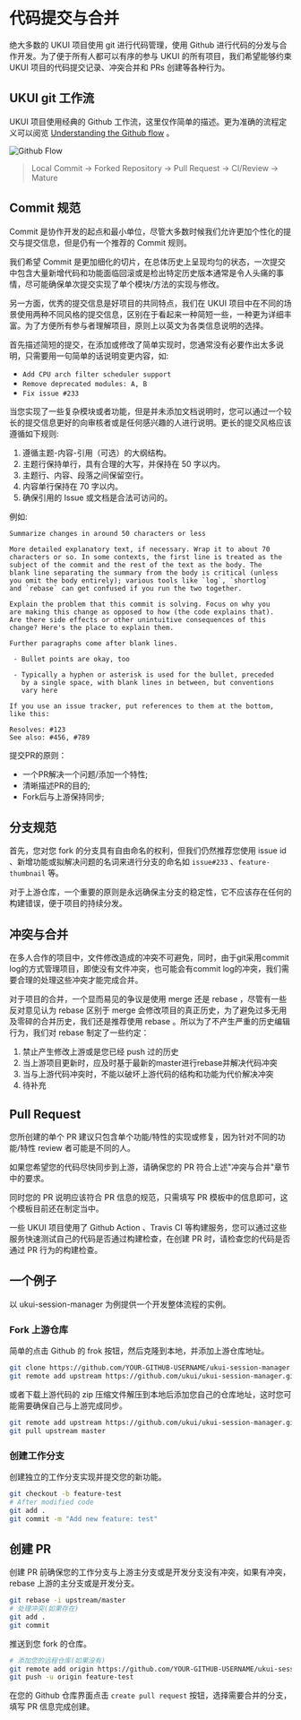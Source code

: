 # 代码提交与合并

绝大多数的 UKUI 项目使用 git 进行代码管理，使用 Github 进行代码的分发与合作开发。为了便于所有人都可以有序的参与 UKUI 的所有项目，我们希望能够约束 UKUI 项目的代码提交记录、冲突合并和 PRs 创建等各种行为。

## UKUI git 工作流

UKUI 项目使用经典的 Github 工作流，这里仅作简单的描述。更为准确的流程定义可以阅览 [Understanding the Github flow](https://guides.github.com/introduction/flow/index.html) 。

![Github Flow](/static/github-flow.png)

> Local Commit -> Forked Repository -> Pull Request -> CI/Review -> Mature

## Commit 规范

Commit 是协作开发的起点和最小单位，尽管大多数时候我们允许更加个性化的提交与提交信息，但是仍有一个推荐的 Commit 规则。

我们希望 Commit 是更加细化的切片，在总体历史上呈现均匀的状态，一次提交中包含大量新增代码和功能面临回滚或是检出特定历史版本通常是令人头痛的事情，尽可能确保单次提交实现了单个模块/方法的实现与修改。

另一方面，优秀的提交信息是好项目的共同特点，我们在 UKUI 项目中在不同的场景使用两种不同风格的提交信息，区别在于看起来一种简短一些，一种更为详细丰富。为了方便所有参与者理解项目，原则上以英文为各类信息说明的选择。

首先描述简短的提交，在添加或修改了简单实现时，您通常没有必要作出太多说明，只需要用一句简单的话说明变更内容，如:

* `Add CPU arch filter scheduler support`
* `Remove deprecated modules: A, B`
* `Fix issue #233`

当您实现了一些复杂模块或者功能，但是并未添加文档说明时，您可以通过一个较长的提交信息更好的向审核者或是任何感兴趣的人进行说明。更长的提交风格应该遵循如下规则:

1. 遵循主题-内容-引用（可选）的大纲结构。
2. 主题行保持单行，具有合理的大写，并保持在 50 字以内。
3. 主题行、内容、段落之间保留空行。
4. 内容单行保持在 70 字以内。
5. 确保引用的 Issue 或文档是合法可访问的。

例如:

```text
Summarize changes in around 50 characters or less

More detailed explanatory text, if necessary. Wrap it to about 70
characters or so. In some contexts, the first line is treated as the
subject of the commit and the rest of the text as the body. The
blank line separating the summary from the body is critical (unless
you omit the body entirely); various tools like `log`, `shortlog`
and `rebase` can get confused if you run the two together.

Explain the problem that this commit is solving. Focus on why you
are making this change as opposed to how (the code explains that).
Are there side effects or other unintuitive consequences of this
change? Here's the place to explain them.

Further paragraphs come after blank lines.

 - Bullet points are okay, too

 - Typically a hyphen or asterisk is used for the bullet, preceded
   by a single space, with blank lines in between, but conventions
   vary here

If you use an issue tracker, put references to them at the bottom,
like this:

Resolves: #123
See also: #456, #789
```


提交PR的原则：
* 一个PR解决一个问题/添加一个特性;
* 清晰描述PR的目的;
* Fork后与上游保持同步;

## 分支规范

首先，您对您 fork 的分支具有自由命名的权利，但我们仍然推荐您使用 issue id 、新增功能或拟解决问题的名词来进行分支的命名如 `issue#233` 、`feature-thumbnail` 等。

对于上游仓库，一个重要的原则是永远确保主分支的稳定性，它不应该存在任何的构建错误，便于项目的持续分发。

## 冲突与合并

在多人合作的项目中，文件修改造成的冲突不可避免，同时，由于git采用commit log的方式管理项目，即使没有文件冲突，也可能会有commit log的冲突，我们需要合理的处理这些冲突才能完成合并。

对于项目的合并，一个显而易见的争议是使用 merge 还是 rebase ，尽管有一些反对意见认为 rebase 区别于 merge 会修改项目的真正历史，为了避免过多无用及零碎的合并历史，我们还是推荐使用 rebase 。所以为了不产生严重的历史编辑行为，我们对 rebase 制定了一些约定：

1. 禁止产生修改上游或是您已经 push 过的历史
2. 当上游项目更新时，应及时基于最新的master进行rebase并解决代码冲突
3. 当与上游代码冲突时，不能以破坏上游代码的结构和功能为代价解决冲突
4. 待补充

## Pull Request

您所创建的单个 PR 建议只包含单个功能/特性的实现或修复，因为针对不同的功能/特性 review 者可能是不同的人。

如果您希望您的代码尽快同步到上游，请确保您的 PR 符合上述"冲突与合并"章节中的要求。

同时您的 PR 说明应该符合 PR 信息的规范，只需填写 PR 模板中的信息即可，这个模板目前还在制定当中。

一些 UKUI 项目使用了 Github Action 、Travis CI 等构建服务，您可以通过这些服务快速测试自己的代码是否通过构建检查，在创建 PR 时，请检查您的代码是否通过 PR 行为的构建检查。

## 一个例子

以 ukui-session-manager 为例提供一个开发整体流程的实例。

### Fork 上游仓库

简单的点击 Github 的 frok 按钮，然后克隆到本地，并添加上游仓库地址。

```sh
git clone https://github.com/YOUR-GITHUB-USERNAME/ukui-session-manager.git
git remote add upstream https://github.com/ukui/ukui-session-manager.git
```

或者下载上游代码的 zip 压缩文件解压到本地后添加您自己的仓库地址，这时您可能需要确保自己与上游完成同步。

```sh
git remote add upstream https://github.com/ukui/ukui-session-manager.git
git pull upstream master
```

### 创建工作分支

创建独立的工作分支实现并提交您的新功能。

```sh
git checkout -b feature-test
# After modified code
git add .
git commit -m "Add new feature: test"
```

## 创建 PR

创建 PR 前确保您的工作分支与上游主分支或是开发分支没有冲突，如果有冲突，rebase 上游的主分支或是开发分支。

```sh
git rebase -i upstream/master
# 处理冲突(如果存在)
git add .
git commit
```

推送到您 fork 的仓库。

```sh
# 添加您的远程仓库(如果没有)
git remote add origin https://github.com/YOUR-GITHUB-USERNAME/ukui-session-manager.git
git push -u origin feature-test
```

在您的 Github 仓库界面点击 `create pull request` 按钮，选择需要合并的分支，填写 PR 信息完成创建。
